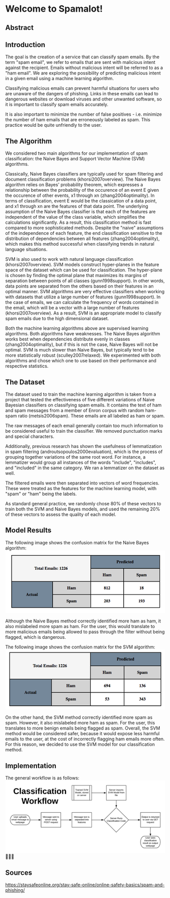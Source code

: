# Welcome to Spamalot!

## Abstract

## Introduction

The goal is the creation of a service that can classify spam emails. By the term
"spam email", we refer to emails that are sent with malicious intent against the
recipient. Emails without malicious intent will be referred to as a "ham
email". We are exploring the possibility of predicting malicious intent in a
given email using a machine learning algorithm.

Classifying malicious emails can prevent harmful situations for users who are
unaware of the dangers of phishing. Links in these emails can lead to dangerous
websites or download viruses and other unwanted software, so it is important to
classify spam emails accurately.

It is also important to minimize the number of false positives - i.e. minimize
the number of ham emails that are erroneously labeled as spam. This practice
would be quite unfriendly to the user.

## The Algorithm

We considered two main algorithms for our implementation of spam classification:
the Naive Bayes and Support Vector Machine (SVM) algorithms.

Classically, Naive Bayes classifiers are typically used for spam filtering and
document classification problems (khorsi2007overview). The Naive Bayes algorithm
relies on Bayes' probability theorem, which expresses a relationship between the
probability of the occurence of an event E given the occurence of other events,
x1 through xn (zhang2004optimality). In terms of classification, event E would
be the classication of a data point, and x1 through xn are the features of that
data point. The underlying assumption of the Naive Bayes classifier is that each
of the features are independent of the value of the class variable, which
simplifies the calculations significantly. As a result, this classification
method is fast compared to more sophisticated methods. Despite the "naive"
assumptions of the independence of each feature, the end classification
sensitive to the distribution of dependencies between all features
(zhang2004optimality), which makes this method successful when classifying
trends in natural language situations.

SVM is also used to work with natural language classification
(khorsi2007overview). SVM models construct hyper-planes in the feature space of
the dataset which can be used for classification. The hyper-plane is chosen by
finding the optimal plane that maximizes its margins of separation between
points of all classes (gunn1998support). In other words, data points are
separated from the others based on their features in an optimal manner. SVM
algorithms are very effective classifiers when working with datasets that
utilize a large number of features (gunn1998support). In the case of emails, we
can calculate the frequency of words contained in the email, which will be a
vector with a large number of features (khorsi2007overview). As a result, SVM is
an appropriate model to classify spam emails due to the high dimensional
dataset.

Both the machine learning algorithms above are supervised learning
algorithms. Both algorithms have weaknesses. The Naive Bayes algorithm works
best when dependencies distribute evenly in classes (zhang2004optimality), but
if this is not the case, Naive Bayes will not be optimal. SVM is much slower
than Naive Bayes, but typically tend to be more statistically robust
(sculley2007relaxed). We experimented with both algorithms and chose which one
to use based on their performance and respective statistics.

## The Dataset

The dataset used to train the machine learning algorithm is taken from a project
that tested the effectiveness of five different variations of Naive Bayesian
classifiers on classifying spam emails. It contains the text of ham and spam
messages from a member of Enron corpus with random ham-spam ratio
(metsis2006spam). These emails are all labeled as ham or spam.

The raw messages of each email generally contain too much information to be
considered useful to train the classifier. We removed punctuation marks and
special characters.

Additionally, previous research has shown the usefulness of lemmatization in
spam filtering (androutsopoulos2000evaluation), which is the process of grouping
together variations of the same root word. For instance, a lemmatizer would
group all instances of the words "include", "includes", and "included" in the
same category. We ran a lemmatizer on the dataset as well.

The filtered emails were then separated into vectors of word frequencies. These
were treated as the features for the machine learning model, with "spam" or
"ham" being the labels.

As standard general practice, we randomly chose 80% of these vectors to train
both the SVM and Naive Bayes models, and used the remaining 20% of these vectors
to assess the quality of each model.

## Model Results

The following image shows the confusion matrix for the Naive Bayes algorithm:
![NB Confusion Matrix](images/NB_Confusion_Matrix.png)

Although the Naive Bayes method correctly identified more ham as ham, it also
mislabeled more spam as ham. For the user, this would translate to more malicious
emails being allowed to pass through the filter without being flagged, which is
dangerous.

The following image shows the confusion matrix for the SVM algorithm:
![SVM Confusion Matrix](images/SVM_Confusion_Matrix.png)

On the other hand, the SVM method correctly identified more spam as
spam. However, it also mislabeled more ham as spam. For the user, this
translates to more benign emails being flagged as spam. Overall, the SVM method
would be considered safer, because it would expose less harmful emails to the
user, at the cost of incorrectly flagging ham emails more often. For this
reason, we decided to use the SVM model for our classification method.

## Implementation

The general workflow is as follows:
![Classification Flowchart](images/classification_workflow.png)
:new_moon_with_face::full_moon_with_face::sun_with_face:


## Sources
https://staysafeonline.org/stay-safe-online/online-safety-basics/spam-and-phishing/
